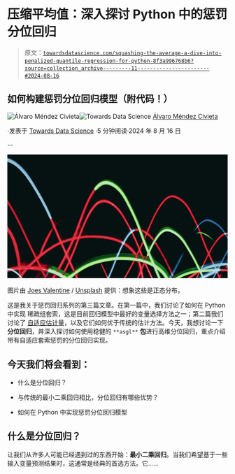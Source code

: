# 压缩平均值：深入探讨 Python 中的惩罚分位回归

> 原文：[`towardsdatascience.com/squashing-the-average-a-dive-into-penalized-quantile-regression-for-python-8f3a996768b6?source=collection_archive---------11-----------------------#2024-08-16`](https://towardsdatascience.com/squashing-the-average-a-dive-into-penalized-quantile-regression-for-python-8f3a996768b6?source=collection_archive---------11-----------------------#2024-08-16)

## 如何构建惩罚分位回归模型（附代码！）

[](https://medium.com/@alvaromc317?source=post_page---byline--8f3a996768b6--------------------------------)![Álvaro Méndez Civieta](https://medium.com/@alvaromc317?source=post_page---byline--8f3a996768b6--------------------------------)[](https://towardsdatascience.com/?source=post_page---byline--8f3a996768b6--------------------------------)![Towards Data Science](https://towardsdatascience.com/?source=post_page---byline--8f3a996768b6--------------------------------) [Álvaro Méndez Civieta](https://medium.com/@alvaromc317?source=post_page---byline--8f3a996768b6--------------------------------)

·发表于 [Towards Data Science](https://towardsdatascience.com/?source=post_page---byline--8f3a996768b6--------------------------------) ·5 分钟阅读·2024 年 8 月 16 日

--

![](img/4c73bf89e54dafc5f08dded128f0f692.png)

图片由 [Joes Valentine](https://unsplash.com/@joesvalentine?utm_source=ghost&utm_medium=referral&utm_campaign=api-credit) / [Unsplash](https://unsplash.com/?utm_source=ghost&utm_medium=referral&utm_campaign=api-credit) 提供：想象这些是正态分布。

这是我关于惩罚回归系列的第三篇文章。在第一篇中，我们讨论了如何在 Python 中实现 稀疏组套索，这是目前回归模型中最好的变量选择方法之一；第二篇我们讨论了 [自适应估计量](https://medium.com/towards-data-science/an-adaptive-lasso-63afca54b80d)，以及它们如何优于传统的估计方法。今天，我想讨论一下**分位回归**，并深入探讨如何使用稳健的 `**asgl**` **包**进行高维分位回归，重点介绍带有自适应套索惩罚的分位回归实现。

## 今天我们将会看到：

+   什么是分位回归？

+   与传统的最小二乘回归相比，分位回归有哪些优势？

+   如何在 Python 中实现惩罚分位回归模型

## 什么是分位回归？

让我们从许多人可能已经遇到过的东西开始：**最小二乘回归**。当我们希望基于一些输入变量预测结果时，这通常是经典的首选方法。它……

